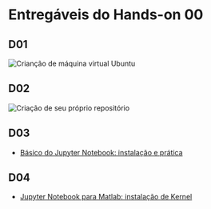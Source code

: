 # Entregáveis do Hands-on 00
## D01
![Crianção de máquina virtual Ubuntu](http://i.imgur.com/lER2N4K.jpg)
## D02
![Criação de seu próprio repositório](http://i.imgur.com/rxHWUsc.jpg)
## D03
* [Básico do Jupyter Notebook: instalação e prática](https://github.com/vyktors23/Victor_DCO2004/blob/master/Pratica1.ipynb)
## D04
* [Jupyter Notebook para Matlab: instalação de Kernel](https://github.com/vyktors23/Victor_DCO2004/blob/master/testMatlab.ipynb)
